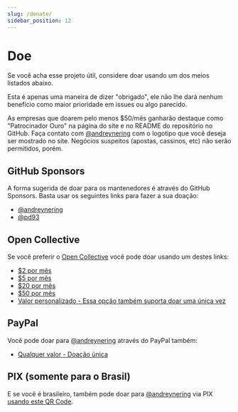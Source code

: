 ```yaml
---
slug: /donate/
sidebar_position: 12
---
```


# Doe

Se você acha esse projeto útil, considere doar usando um dos meios listados abaixo.

Esta é apenas uma maneira de dizer "obrigado", ele não lhe dará nenhum benefício como maior prioridade em issues ou algo parecido.

As empresas que doarem pelo menos $50/mês ganharão destaque como "Patrocinador Ouro" na página do site e no README do repositório no GitHub. Faça contato com [@andreynering][] com o logotipo que você deseja ser mostrado no site. Negócios suspeitos (apostas, cassinos, etc) não serão permitidos, porém.

## GitHub Sponsors

A forma sugerida de doar para os mantenedores é através do GitHub Sponsors. Basta usar os seguintes links para fazer a sua doação:

- [@andreynering](https://github.com/sponsors/andreynering)
- [@pd93](https://github.com/sponsors/pd93)

## Open Collective

Se você preferir o [Open Collective](https://opencollective.com/task) você pode doar usando um destes links:

- [$2 por mês](https://opencollective.com/task/contribute/backer-4034/checkout)
- [$5 por mês](https://opencollective.com/task/contribute/supporter-8404/checkout)
- [$20 por mês](https://opencollective.com/task/contribute/sponsor-4035/checkout)
- [$50 por mês](https://opencollective.com/task/contribute/sponsor-28775/checkout)
- [Valor personalizado - Essa opção também suporta doar uma única vez](https://opencollective.com/task/donate)

## PayPal

Você pode doar para [@andreynering][] através do PayPal também:

- [Qualquer valor - Doação única](https://www.paypal.com/cgi-bin/webscr?cmd=_donations&business=GSVDU63RKG45A&currency_code=USD&source=url)

## PIX (somente para o Brasil)

E se você é brasileiro, também pode doar para [@andreynering][] via PIX [usando este QR Code](/img/pix.png).

<!-- prettier-ignore-start -->

<!-- prettier-ignore-end -->
[@andreynering]: https://github.com/andreynering
